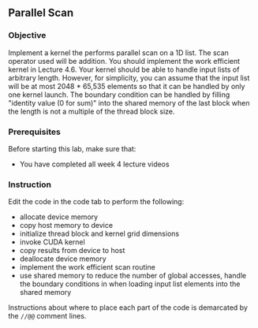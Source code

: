 ## Parallel Scan


### Objective

Implement a kernel the performs parallel scan on a 1D list.
The scan operator used will be addition.
You should implement the work efficient kernel in Lecture 4.6.
Your kernel should be able to handle input lists of arbitrary length.
However, for simplicity, you can assume that the input list will be at most 2048 * 65,535 elements so that it can be handled by only one kernel launch.
The boundary condition can be handled by filling "identity value (0 for sum)" into the shared memory of the last block when the length is not a multiple of the thread block size.

### Prerequisites

Before starting this lab, make sure that:

* You have completed all week 4 lecture videos

### Instruction

Edit the code in the code tab to perform the following:

- allocate device memory
- copy host memory to device
- initialize thread block and kernel grid dimensions
- invoke CUDA kernel
- copy results from device to host
- deallocate device memory
- implement the work efficient scan routine
- use shared memory to  reduce the number of global accesses, handle the boundary conditions in when loading input list elements into the shared memory

Instructions about where to place each part of the code is
demarcated by the `//@@` comment lines.



